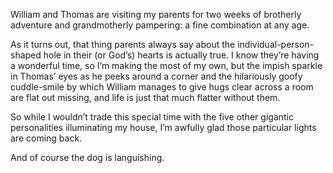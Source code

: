 William and Thomas are visiting my parents for two weeks of brotherly adventure and grandmotherly pampering: a fine combination at any age.

As it turns out, that thing parents always say about the individual-person-shaped hole in their (or God’s) hearts is actually true. I know they’re having a wonderful time, so I’m making the most of my own, but the impish sparkle in Thomas’ eyes as he peeks around a corner and the hilariously goofy cuddle-smile by which William manages to give hugs clear across a room are flat out missing, and life is just that much flatter without them.

So while I wouldn’t trade this special time with the five other gigantic personalities illuminating my house, I’m awfully glad those particular lights are coming back.

And of course the dog is languishing.